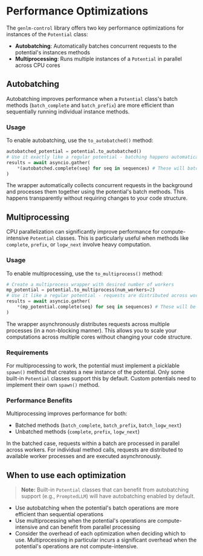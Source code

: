 # Performance Optimizations

The `genlm-control` library offers two key performance optimizations for instances of the `Potential` class:

- **Autobatching**: Automatically batches concurrent requests to the potential's instances methods
- **Multiprocessing**: Runs multiple instances of a `Potential` in parallel across CPU cores


## Autobatching

Autobatching improves performance when a `Potential` class's batch methods (`batch_complete` and `batch_prefix`) are more efficient than sequentially running individual instance methods.

### Usage

To enable autobatching, use the `to_autobatched()` method:

```python
autobatched_potential = potential.to_autobatched()
# Use it exactly like a regular potential - batching happens automatically
results = await asyncio.gather(
    *(autobatched.complete(seq) for seq in sequences) # These will batched and processed by batch_complete
)
```

The wrapper automatically collects concurrent requests in the background and processes them together using the potential's batch methods. This happens transparently without requiring changes to your code structure.

## Multiprocessing

CPU parallelization can significantly improve performance for compute-intensive `Potential` classes. This is particularly useful when methods like `complete`, `prefix`, or `logw_next` involve heavy computation.

### Usage

To enable multiprocessing, use the `to_multiprocess()` method:

```python
# Create a multiprocess wrapper with desired number of workers
mp_potential = potential.to_multiprocess(num_workers=2)
# Use it like a regular potential - requests are distributed across workers
results = await asyncio.gather(
    *(mp_potential.complete(seq) for seq in sequences) # These will be distributed across workers
)
```

The wrapper asynchronously distributes requests across multiple processes (in a non-blocking manner). This allows you to scale your computations across multiple cores without changing your code structure.

### Requirements

For multiprocessing to work, the potential must implement a picklable `spawn()` method that creates a new instance of the potential. Only some built-in `Potential` classes support this by default. Custom potentials need to implement their own `spawn()` method.

### Performance Benefits

Multiprocessing improves performance for both:
- Batched methods (`batch_complete`, `batch_prefix`, `batch_logw_next`)
- Unbatched methods (`complete`, `prefix`, `logw_next`)

In the batched case, requests within a batch are processed in parallel across workers. For individual method calls, requests are distributed to available worker processes and are executed asynchronously.

## When to use each optimization

> **Note:** Built-in `Potential` classes that can benefit from autobatching support (e.g., `PromptedLLM`) will have autobatching enabled by default.

- Use autobatching when the potential's batch operations are more efficient than sequential operations
- Use multiprocessing when the potential's operations are compute-intensive and can benefit from parallel processing
- Consider the overhead of each optimization when deciding which to use. Multiprocessing in particular incurs a significant overhead when the potential's operations are not compute-intensive.
